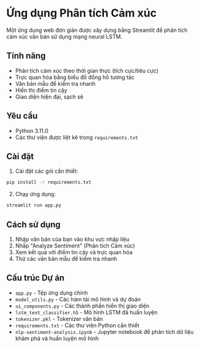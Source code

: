# Ứng dụng Phân tích Cảm xúc

Một ứng dụng web đơn giản được xây dựng bằng Streamlit để phân tích cảm xúc văn bản sử dụng mạng neural LSTM.

## Tính năng

- Phân tích cảm xúc theo thời gian thực (tích cực/tiêu cực)
- Trực quan hóa bằng biểu đồ đồng hồ tương tác
- Văn bản mẫu để kiểm tra nhanh
- Hiển thị điểm tin cậy
- Giao diện hiện đại, sạch sẽ

## Yêu cầu

- Python 3.11.0
- Các thư viện được liệt kê trong `requirements.txt`

## Cài đặt

1. Cài đặt các gói cần thiết:

```bash
pip install -r requirements.txt
```

2. Chạy ứng dụng:

```bash
streamlit run app.py
```

## Cách sử dụng

1. Nhập văn bản của bạn vào khu vực nhập liệu
2. Nhấp "Analyze Sentiment" (Phân tích Cảm xúc)
3. Xem kết quả với điểm tin cậy và trực quan hóa
4. Thử các văn bản mẫu để kiểm tra nhanh

## Cấu trúc Dự án

- `app.py` - Tệp ứng dụng chính
- `model_utils.py` - Các hàm tải mô hình và dự đoán
- `ui_components.py` - Các thành phần hiển thị giao diện
- `lstm_text_classifier.h5` - Mô hình LSTM đã huấn luyện
- `tokenizer.pkl` - Tokenizer văn bản
- `requirements.txt` - Các thư viện Python cần thiết
- `nlp-sentiment-analysis.ipynb` - Jupyter notebook để phân tích dữ liệu khám phá và huấn luyện mô hình
